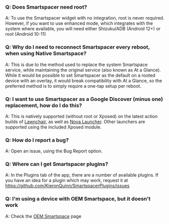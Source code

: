 ### Q: Does Smartspacer need root?
A: To use the Smartspacer widget with no integration, root is never required. However, if you want to use enhanced mode, which integrates with the system where available, you will need either Shizuku/ADB (Android 12+) or root (Android 10-11)
### Q: Why do I need to reconnect Smartspacer every reboot, when using Native Smartspace?
A: This is due to the method used to replace the system Smartspace service, while maintaining the original service (also known as At a Glance). While it would be possible to set Smartspacer as the default on a rooted device with an overlay, it would break compatibility with At a Glance, so the preferred method is to simply require a one-tap setup per reboot.
### Q: I want to use Smartspacer as a Google Discover (minus one) replacement, how do I do this?
A: This is natively supported (without root or Xposed) on the latest action builds of [Lawnchair](https://github.com/LawnchairLauncher/lawnchair), as well as [Nova Launcher](https://play.google.com/store/apps/details?id=com.teslacoilsw.launcher). Other launchers are supported using the included Xposed module.
### Q: How do I report a bug?
A: Open an issue, using the Bug Report option. 
### Q: Where can I get Smartspacer plugins?
A: In the Plugins tab of the app, there are a number of available plugins. If you have an idea for a plugin which may work, request it at https://github.com/KieronQuinn/SmartspacerPlugins/issues
### Q: I'm using a device with OEM Smartspace, but it doesn't work
A: Check the [OEM Smartspace](https://github.com/KieronQuinn/Smartspacer/wiki/1:-OEM-Smartspace) page
